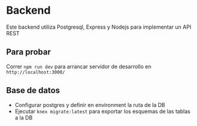 # Backend

Este backend utiliza Postgresql, Express y Nodejs para implementar un API REST

## Para probar

Correr `npm run dev` para arrancar servidor de desarrollo en `http://localhost:3000/`

## Base de datos

- Configurar postgres y definir en environment la ruta de la DB
- Ejecutar `knex migrate:latest` para exportar los esquemas de las tablas a la DB
